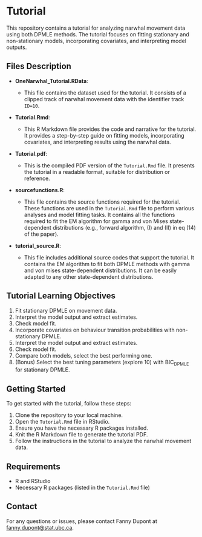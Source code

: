# Tutorial

This repository contains a tutorial for analyzing narwhal movement data using both DPMLE methods. The tutorial focuses on fitting stationary and non-stationary models, incorporating covariates, and interpreting model outputs.

## Files Description

- **OneNarwhal_Tutorial.RData**:
  - This file contains the dataset used for the tutorial. It consists of a clipped track of narwhal movement data with the identifier track `ID=10`.
  
- **Tutorial.Rmd**:
  - This R Markdown file provides the code and narrative for the tutorial. It provides a step-by-step guide on fitting models, incorporating covariates, and interpreting results using the narwhal data.

- **Tutorial.pdf**:
  - This is the compiled PDF version of the `Tutorial.Rmd` file. It presents the tutorial in a readable format, suitable for distribution or reference.

- **sourcefunctions.R**:
  - This file contains the source functions required for the tutorial. These functions are used in the `Tutorial.Rmd` file to perform various analyses and model fitting tasks. It contains all the functions required to fit the EM algorithm for gamma and von Mises state-dependent distributions (e.g., forward algorithm, (I) and (II) in eq (14) of the paper).

- **tutorial_source.R**:
  - This file includes additional source codes that support the tutorial. It contains the EM algorithm to fit both DPMLE methods with gamma and von mises state-dependent distributions. It can be easily adapted to any other state-dependent distributions.

## Tutorial Learning Objectives

1. Fit stationary DPMLE on movement data.
2. Interpret the model output and extract estimates.
3. Check model fit.
4. Incorporate covariates on behaviour transition probabilities with non-stationary DPMLE.
5. Interpret the model output and extract estimates.
6. Check model fit.
7. Compare both models, select the best performing one.
8. (Bonus) Select the best tuning parameters (explore 10) with BIC$_{\text{DPMLE}}$ for stationary DPMLE.

## Getting Started

To get started with the tutorial, follow these steps:

1. Clone the repository to your local machine.
2. Open the `Tutorial.Rmd` file in RStudio.
3. Ensure you have the necessary R packages installed.
4. Knit the R Markdown file to generate the tutorial PDF.
5. Follow the instructions in the tutorial to analyze the narwhal movement data.

## Requirements

- R and RStudio
- Necessary R packages (listed in the `Tutorial.Rmd` file)

## Contact
For any questions or issues, please contact Fanny Dupont at fanny.dupont@stat.ubc.ca.

